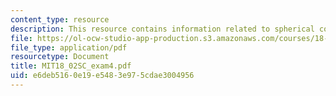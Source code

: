 ```yaml
---
content_type: resource
description: This resource contains information related to spherical coordinates.
file: https://ol-ocw-studio-app-production.s3.amazonaws.com/courses/18-02sc-multivariable-calculus-fall-2010/e6deb5160e19e5483e975cdae3004956_MIT18_02SC_exam4.pdf
file_type: application/pdf
resourcetype: Document
title: MIT18_02SC_exam4.pdf
uid: e6deb516-0e19-e548-3e97-5cdae3004956
---
```

